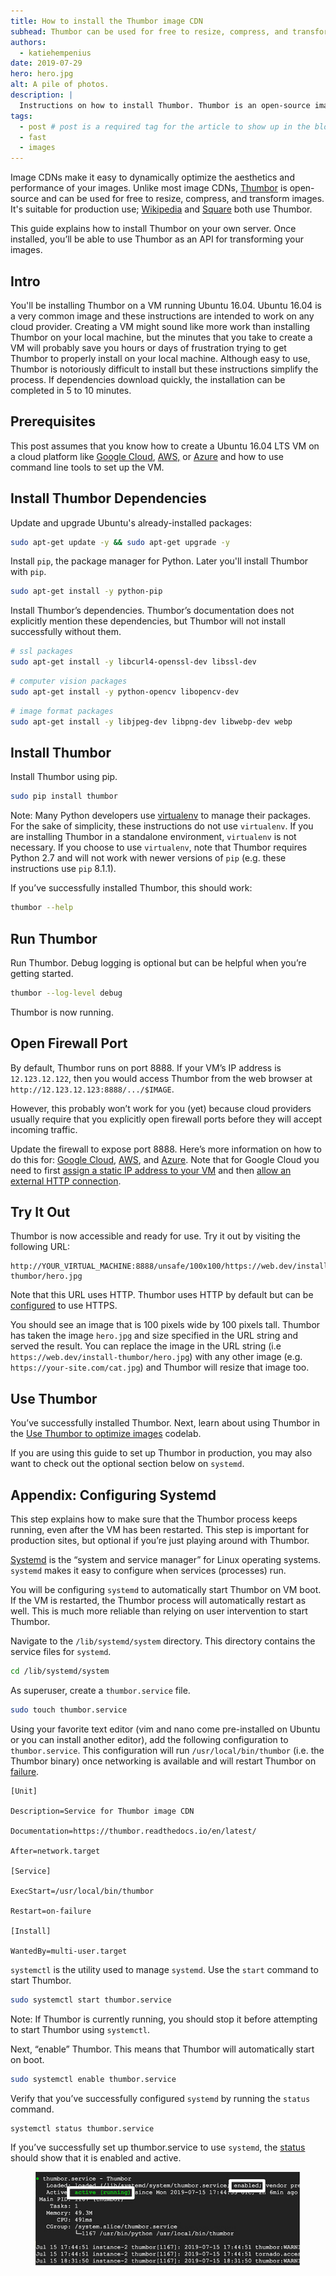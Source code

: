 ```yaml
---
title: How to install the Thumbor image CDN
subhead: Thumbor can be used for free to resize, compress, and transform images on-demand.
authors:
  - katiehempenius
date: 2019-07-29
hero: hero.jpg
alt: A pile of photos.
description: |
  Instructions on how to install Thumbor. Thumbor is an open-source image CDN and can be used for free to resize, compress, and transform images.
tags:
  - post # post is a required tag for the article to show up in the blog.
  - fast
  - images
---
```


Image CDNs make it easy to dynamically optimize the aesthetics and performance of your images. Unlike most image CDNs, [Thumbor](http://thumbor.org/) is open-source and can be used for free to resize, compress, and transform images. It's suitable for production use; [Wikipedia](https://wikitech.wikimedia.org/wiki/Thumbor) and [Square](https://medium.com/square-corner-blog/dynamic-images-with-thumbor-a430a1cfcd87) both use Thumbor.

This guide explains how to install Thumbor on your own server. Once installed, you’ll be able to use Thumbor as an API for transforming your images.


## Intro

You'll be installing Thumbor on a VM running Ubuntu 16.04. Ubuntu 16.04 is a very common image and these instructions are intended to work on any cloud provider. Creating a VM might sound like more work than installing Thumbor on your local machine, but the minutes that you take to create a VM will probably save you hours or days of frustration trying to get Thumbor to properly install on your local machine. Although easy to use, Thumbor is notoriously difficult to install but these instructions simplify the process. If dependencies download quickly, the installation can be completed in 5 to 10 minutes.


## Prerequisites

This post assumes that you know how to create a Ubuntu 16.04 LTS VM on a cloud platform like [Google Cloud](https://cloud.google.com/compute/docs/instances/create-start-instance), [AWS,](https://aws.amazon.com/getting-started/tutorials/launch-a-virtual-machine/) or [Azure](https://docs.microsoft.com/en-us/azure/virtual-machines/linux/quick-create-portal?toc=%2Fazure%2Fvirtual-machines%2Flinux%2Ftoc.json) and how to use command line tools to set up the VM.


## Install Thumbor Dependencies

Update and upgrade Ubuntu's already-installed packages:

```bash
sudo apt-get update -y && sudo apt-get upgrade -y
```

Install `pip`, the package manager for Python. Later you'll install Thumbor with `pip`.

```bash
sudo apt-get install -y python-pip
```

Install Thumbor’s dependencies. Thumbor’s documentation does not explicitly mention these dependencies, but Thumbor will not install successfully without them.

```bash
# ssl packages
sudo apt-get install -y libcurl4-openssl-dev libssl-dev
```

```bash
# computer vision packages
sudo apt-get install -y python-opencv libopencv-dev
```

```bash
# image format packages
sudo apt-get install -y libjpeg-dev libpng-dev libwebp-dev webp
```

## Install Thumbor

Install Thumbor using pip.

```bash
sudo pip install thumbor
```

Note: Many Python developers use [virtualenv](https://pypi.org/project/virtualenv/) to manage their packages. For the sake of simplicity, these instructions do not use `virtualenv`. If you are installing Thumbor in a standalone environment, `virtualenv` is not necessary. If you choose to use `virtualenv`, note that Thumbor requires Python 2.7 and will not work with newer versions of `pip` (e.g. these instructions use `pip` 8.1.1).

If you’ve successfully installed Thumbor, this should work:

```bash
thumbor --help
```

## Run Thumbor

Run Thumbor. Debug logging is optional but can be helpful when you’re getting started.

```bash
thumbor --log-level debug
```

Thumbor is now running.


## Open Firewall Port

By default, Thumbor runs on port 8888. If your VM’s IP address is `12.123.12.122`, then you would access Thumbor from the web browser at `http://12.123.12.123:8888/.../$IMAGE`.

However, this probably won’t work for you (yet) because cloud providers usually require that you explicitly open firewall ports before they will accept incoming traffic.

Update the firewall to expose port 8888. Here’s more information on how to do this for: [Google Cloud](https://cloud.google.com/vpc/docs/using-firewalls), [AWS](https://docs.aws.amazon.com/AWSEC2/latest/UserGuide/authorizing-access-to-an-instance.html), and [Azure](https://docs.microsoft.com/en-us/azure/virtual-machines/windows/nsg-quickstart-portal). Note that for Google Cloud you need to first [assign a static IP address to your VM](https://cloud.google.com/compute/docs/ip-addresses/reserve-static-external-ip-address) and then [allow an external HTTP connection](https://cloud.google.com/vpc/docs/special-configurations#externalhttpconnection).

## Try It Out

Thumbor is now accessible and ready for use. Try it out by visiting the following URL:

```
http://YOUR_VIRTUAL_MACHINE:8888/unsafe/100x100/https://web.dev/install-thumbor/hero.jpg
```

Note that this URL uses HTTP. Thumbor uses HTTP by default but can be [configured](https://thumbor.readthedocs.io/en/latest/image_loader.html) to use HTTPS.


You should see an image that is 100 pixels wide by 100 pixels tall. Thumbor has taken the image `hero.jpg` and size specified in the URL string and served the result. You can replace the image in the URL string (i.e `https://web.dev/install-thumbor/hero.jpg`) with any other image (e.g. `https://your-site.com/cat.jpg`) and Thumbor will resize that image too. 


## Use Thumbor

You’ve successfully installed Thumbor. Next, learn about using Thumbor in the [Use Thumbor to optimize images](https://web.dev/use-thumbor-to-optimize-images) codelab.

If you are using this guide to set up Thumbor in production, you may also want to check out the optional section below on `systemd`. 


## Appendix: Configuring Systemd

This step explains how to make sure that the Thumbor process keeps running, even after the VM has been restarted. This step is important for production sites, but optional if you’re just playing around with Thumbor.

[Systemd](https://www.freedesktop.org/software/systemd/man/systemd.html) is the “system and service manager” for Linux operating systems. `systemd` makes it easy to configure when services (processes) run.

You will be configuring `systemd` to automatically start Thumbor on VM boot. If the VM is restarted, the Thumbor process will automatically restart as well. This is much more reliable than relying on user intervention to start Thumbor.

Navigate to the `/lib/systemd/system` directory. This directory contains the service files for `systemd`.

```bash
cd /lib/systemd/system
```

As superuser, create a `thumbor.service` file.

```bash
sudo touch thumbor.service
```

Using your favorite text editor (vim and nano come pre-installed on Ubuntu or you can install another editor), add the following configuration to `thumbor.service`. This configuration will run `/usr/local/bin/thumbor` (i.e. the Thumbor binary) once networking is available and will restart Thumbor on [failure](https://www.freedesktop.org/software/systemd/man/systemd.service.html#Restart=). 

```
[Unit]

Description=Service for Thumbor image CDN

Documentation=https://thumbor.readthedocs.io/en/latest/

After=network.target

[Service]

ExecStart=/usr/local/bin/thumbor

Restart=on-failure

[Install]

WantedBy=multi-user.target
```

`systemctl` is the utility used to manage `systemd`. Use the `start` command to start Thumbor.

```bash
sudo systemctl start thumbor.service
```
Note: If Thumbor is currently running, you should stop it before attempting to start Thumbor using `systemctl`.

Next, “enable” Thumbor. This means that Thumbor will automatically start on boot.

```bash
sudo systemctl enable thumbor.service
```

Verify that you’ve successfully configured `systemd` by running the `status` command.

```bash
systemctl status thumbor.service
```

If you’ve successfully set up thumbor.service to use `systemd`, the [status](https://www.freedesktop.org/software/systemd/man/systemctl.html#status%20PATTERN%E2%80%A6%7CPID%E2%80%A6%5D) should show that it is enabled and active.

<figure class="w-figure  w-figure--center">
  <img src="./systemd.jpg" alt="Systemctl displaying the status of Thumbor">
</figure>